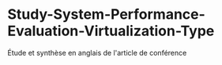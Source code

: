 # Study-System-Performance-Evaluation-Virtualization-Type
Étude et synthèse en anglais de l'article de conférence

